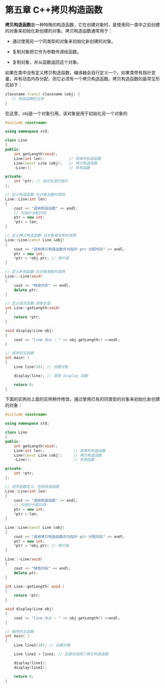 # 第五章 C++拷贝构造函数

**拷贝构造函数**是一种特殊的构造函数，它在创建对象时，是使用同一类中之前创建的对象来初始化新创建的对象。拷贝构造函数通常用于：

- 通过使用另一个同类型的对象来初始化新创建的对象。

- 复制对象把它作为参数传递给函数。

- 复制对象，并从函数返回这个对象。

如果在类中没有定义拷贝构造函数，编译器会自行定义一个。如果类带有指针变量，并有动态内存分配，则它必须有一个拷贝构造函数。拷贝构造函数的最常见形式如下：

```cpp
classname (const classname &obj) {
   // 构造函数的主体
}
```

在这里，obj是一个对象引用，该对象是用于初始化另一个对象的

```cpp
#include <iostream>

using namespace std;

class Line
{
public:
    int getLength(void);
    Line(int len);           // 简单的构造函数
    Line(const Line &obj);   // 拷贝构造函数
    ~Line();                 // 析构函数

private:
    int *ptr; // 指向长度的指针
};

// 定义构造函数-在对象创建时调用
Line::Line(int len)
{
    cout << "调用构造函数" << endl;
    // 为指针分配内存
    ptr = new int;
    *ptr = len;
}

// 定义拷贝构造函数-当对象被复制时调用
Line::Line(const Line &obj)
{
    cout << "调用拷贝构造函数并为指针 ptr 分配内存" << endl;
    ptr = new int;
    *ptr = *obj.ptr; // 拷贝值
}

// 定义析构函数-在对象销毁时调用
Line::~Line(void)
{
    cout << "释放内存" << endl;
    delete ptr;
}

// 定义成员函数-获取长度
int Line::getLength(void)
{
    return *ptr;
}

void display(Line obj)
{
    cout << "line 大小 : " << obj.getLength() <<endl;
}

// 程序的主函数
int main( )
{
    Line line(10); // 创建对象

    display(line); // 调用 display 函数

    return 0;
}
```

下面的实例对上面的实例稍作修改，通过使用已有的同类型的对象来初始化新创建的对象：

```cpp
#include <iostream>

using namespace std;

class Line
{
public:
    int getLength(void);
    Line(int len);             // 简单的构造函数
    Line(const Line &obj);     // 拷贝构造函数
    ~Line();                   // 析构函数

private:
    int *ptr;
};

// 成员函数定义，包括构造函数
Line::Line(int len)
{
    cout << "调用构造函数" << endl;
    // 为指针分配内存
    ptr = new int;
    *ptr = len;
}

Line::Line(const Line &obj)
{
    cout << "调用拷贝构造函数并为指针 ptr 分配内存" << endl;
    ptr = new int;
    *ptr = *obj.ptr; // 拷贝值
}

Line::~Line(void)
{
    cout << "释放内存" << endl;
    delete ptr;
}

int Line::getLength( void )
{
    return *ptr;
}

void display(Line obj)
{
    cout << "line 大小 : " << obj.getLength() <<endl;
}

// 程序的主函数
int main( )
{
    Line line1(10); // 创建对象

    Line line2 = line1; // 这里也调用了拷贝构造函数

    display(line1);
    display(line2);

    return 0;
}
```


